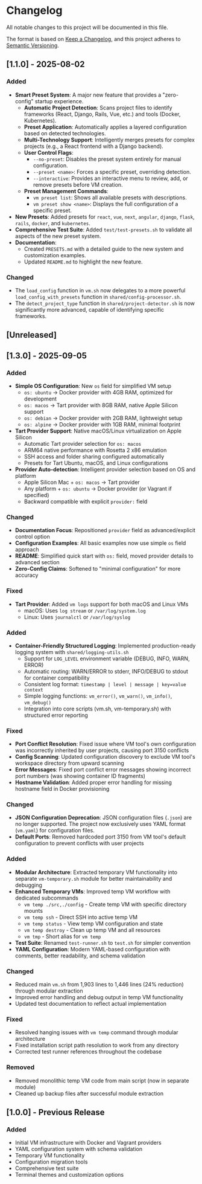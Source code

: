 # Changelog

All notable changes to this project will be documented in this file.

The format is based on [Keep a Changelog](https://keepachangelog.com/en/1.0.0/),
and this project adheres to [Semantic Versioning](https://semver.org/spec/v2.0.0.html).

## [1.1.0] - 2025-08-02

### Added
- **Smart Preset System**: A major new feature that provides a "zero-config" startup experience.
  - **Automatic Project Detection**: Scans project files to identify frameworks (React, Django, Rails, Vue, etc.) and tools (Docker, Kubernetes).
  - **Preset Application**: Automatically applies a layered configuration based on detected technologies.
  - **Multi-Technology Support**: Intelligently merges presets for complex projects (e.g., a React frontend with a Django backend).
  - **User Control Flags**:
    - `--no-preset`: Disables the preset system entirely for manual configuration.
    - `--preset <name>`: Forces a specific preset, overriding detection.
    - `--interactive`: Provides an interactive menu to review, add, or remove presets before VM creation.
  - **Preset Management Commands**:
    - `vm preset list`: Shows all available presets with descriptions.
    - `vm preset show <name>`: Displays the full configuration of a specific preset.
- **New Presets**: Added presets for `react`, `vue`, `next`, `angular`, `django`, `flask`, `rails`, `docker`, and `kubernetes`.
- **Comprehensive Test Suite**: Added `test/test-presets.sh` to validate all aspects of the new preset system.
- **Documentation**:
  - Created `PRESETS.md` with a detailed guide to the new system and customization examples.
  - Updated `README.md` to highlight the new feature.

### Changed
- The `load_config` function in `vm.sh` now delegates to a more powerful `load_config_with_presets` function in `shared/config-processor.sh`.
- The `detect_project_type` function in `shared/project-detector.sh` is now significantly more advanced, capable of identifying specific frameworks.

## [Unreleased]

## [1.3.0] - 2025-09-05

### Added
- **Simple OS Configuration**: New `os` field for simplified VM setup
  - `os: ubuntu` → Docker provider with 4GB RAM, optimized for development
  - `os: macos` → Tart provider with 8GB RAM, native Apple Silicon support
  - `os: debian` → Docker provider with 2GB RAM, lightweight setup
  - `os: alpine` → Docker provider with 1GB RAM, minimal footprint
- **Tart Provider Support**: Native macOS/Linux virtualization on Apple Silicon
  - Automatic Tart provider selection for `os: macos`
  - ARM64 native performance with Rosetta 2 x86 emulation
  - SSH access and folder sharing configured automatically
  - Presets for Tart Ubuntu, macOS, and Linux configurations
- **Provider Auto-detection**: Intelligent provider selection based on OS and platform
  - Apple Silicon Mac + `os: macos` → Tart provider
  - Any platform + `os: ubuntu` → Docker provider (or Vagrant if specified)
  - Backward compatible with explicit `provider:` field

### Changed
- **Documentation Focus**: Repositioned `provider` field as advanced/explicit control option
- **Configuration Examples**: All basic examples now use simple `os` field approach
- **README**: Simplified quick start with `os:` field, moved provider details to advanced section
- **Zero-Config Claims**: Softened to "minimal configuration" for more accuracy

### Fixed
- **Tart Provider**: Added `vm logs` support for both macOS and Linux VMs
  - macOS: Uses `log stream` or `/var/log/system.log`
  - Linux: Uses `journalctl` or `/var/log/syslog`

### Added
- **Container-Friendly Structured Logging**: Implemented production-ready logging system with `shared/logging-utils.sh`
  - Support for `LOG_LEVEL` environment variable (DEBUG, INFO, WARN, ERROR)
  - Automatic routing: WARN/ERROR to stderr, INFO/DEBUG to stdout for container compatibility
  - Consistent log format: `timestamp | level | message | key=value context`
  - Simple logging functions: `vm_error()`, `vm_warn()`, `vm_info()`, `vm_debug()`
  - Integration into core scripts (vm.sh, vm-temporary.sh) with structured error reporting

### Fixed
- **Port Conflict Resolution**: Fixed issue where VM tool's own configuration was incorrectly inherited by user projects, causing port 3150 conflicts
- **Config Scanning**: Updated configuration discovery to exclude VM tool's workspace directory from upward scanning
- **Error Messages**: Fixed port conflict error messages showing incorrect port numbers (was showing container ID fragments)
- **Hostname Validation**: Added proper error handling for missing hostname field in Docker provisioning

### Changed
- **JSON Configuration Deprecation**: JSON configuration files (`.json`) are no longer supported. The project now exclusively uses YAML format (`vm.yaml`) for configuration files.
- **Default Ports**: Removed hardcoded port 3150 from VM tool's default configuration to prevent conflicts with user projects

### Added
- **Modular Architecture**: Extracted temporary VM functionality into separate `vm-temporary.sh` module for better maintainability and debugging
- **Enhanced Temporary VMs**: Improved temp VM workflow with dedicated subcommands
  - `vm temp ./src,./config` - Create temp VM with specific directory mounts
  - `vm temp ssh` - Direct SSH into active temp VM
  - `vm temp status` - View temp VM configuration and state
  - `vm temp destroy` - Clean up temp VM and all resources
  - `vm tmp` - Short alias for `vm temp`
- **Test Suite**: Renamed `test-runner.sh` to `test.sh` for simpler convention
- **YAML Configuration**: Modern YAML-based configuration with comments, better readability, and schema validation

### Changed
- Reduced main `vm.sh` from 1,903 lines to 1,446 lines (24% reduction) through modular extraction
- Improved error handling and debug output in temp VM functionality
- Updated test documentation to reflect actual implementation

### Fixed
- Resolved hanging issues with `vm temp` command through modular architecture
- Fixed installation script path resolution to work from any directory
- Corrected test runner references throughout the codebase

### Removed
- Removed monolithic temp VM code from main script (now in separate module)
- Cleaned up backup files after successful module extraction

## [1.0.0] - Previous Release

### Added
- Initial VM infrastructure with Docker and Vagrant providers
- YAML configuration system with schema validation
- Temporary VM functionality
- Configuration migration tools
- Comprehensive test suite
- Terminal themes and customization options